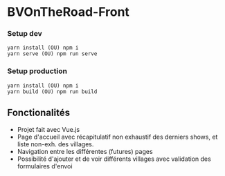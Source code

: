 # BVOnTheRoad-Front

### Setup dev
```
yarn install (OU) npm i 
yarn serve (OU) npm run serve
```
### Setup production
```
yarn install (OU) npm i 
yarn build (OU) npm run build
```

## Fonctionalités

- Projet fait avec Vue.js
- Page d'accueil avec récapitulatif non exhaustif des derniers shows, et liste non-exh. des villages.
- Navigation entre les différentes (futures) pages
- Possibilité d'ajouter et de voir différents villages avec validation des formulaires d'envoi